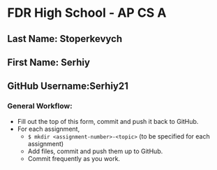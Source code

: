 # FDR High School - AP CS A

## Last Name:  Stoperkevych
## First Name: Serhiy
## GitHub Username:Serhiy21


### General Workflow: 
* Fill out the top of this form, commit and push it back to GitHub.
* For each assignment,
  * `$ mkdir <assignment-number>-<topic>` (to be specified for each assignment)
  * Add files, commit and push them up to GitHub.
  * Commit frequently as you work.
